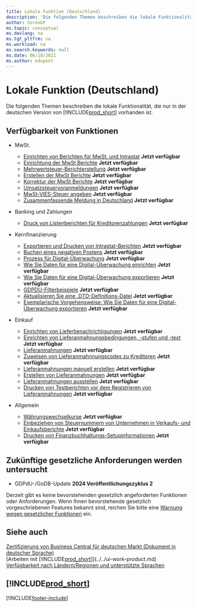```yaml
---
title: Lokale Funktion (Deutschland)
description: 'Die folgenden Themen beschreiben die lokale Funktionalität, die in der deutschen Version von Business Central verfügbar ist.'
author: SorenGP
ms.topic: conceptual
ms.devlang: na
ms.tgt_pltfrm: na
ms.workload: na
ms.search.keywords: null
ms.date: 06/18/2021
ms.author: edupont
---
```

# Lokale Funktion (Deutschland)

Die folgenden Themen beschreiben die lokale Funktionalität, die nur in der deutschen Version von [!INCLUDE[prod_short](../../includes/prod_short.md)] vorhanden ist.  

## Verfügbarkeit von Funktionen

* MwSt.
    * [Einrichten von Berichten für MwSt. und Intrastat](how-to-set-up-reports-for-vat-and-intrastat.md) **Jetzt verfügbar**
    * [Einrichtung der MwSt Berichte](how-to-set-up-vat-reports.md) **Jetzt verfügbar**
    * [Mehrwertsteuer-Berichterstellung](vat-reporting.md) **Jetzt verfügbar**
    * [Erstellen der MwSt Berichte](how-to-create-vat-reports.md) **Jetzt verfügbar**
    * [Korrektur der MwSt Berichte](how-to-correct-vat-reports.md) **Jetzt verfügbar**
    * [Umsatzsteuervoranmeldungen](how-to-set-up-and-export-sales-vat-advance-notifications.md) **Jetzt verfügbar**
    * [MwSt-VIES-Steuer angeben](how-to-declare-vat-vies-tax.md) **Jetzt verfügbar**
    * [Zusammenfassende Meldung in Deutschland](eu-sales-list-in-germany.md) **Jetzt verfügbar**

* Banking und Zahlungen
    * [Druck von Listenberichten für Kreditorenzahlungen](how-to-print-vendor-payments-list-reports.md) **Jetzt verfügbar**

* Kernfinanzierung
    * [Exportieren und Drucken von Intrastat-Berichten](how-to-export-and-print-intrastat-reports.md) **Jetzt verfügbar**
    * [Buchen eines negativen Postens](how-to-post-a-negative-entry.md) **Jetzt verfügbar**
    * [Prozess für Digital-Überwachung](process-for-digital-audits.md) **Jetzt verfügbar**
    * [Wie Sie Daten für eine Digital-Überwachung einrichten](how-to-set-up-data-exports-for-digital-audits.md) **Jetzt verfügbar**
    * [Wie Sie Daten für eine Digital-Überwachung exportieren](how-to-export-data-for-a-digital-audit.md) **Jetzt verfügbar**
    * [GDPDU-Filterbeispiele](gdpdu-filter-examples.md) **Jetzt verfügbar**
    * [Aktualisieren Sie eine .DTD-Definitions-Datei](how-to-upgrade-a-.dtd-definition-file.md) **Jetzt verfügbar**
    * [Exemplarische Vorgehensweise: Wie Sie Daten für eine Digital-Überwachung exportieren](walkthrough-exporting-data-for-a-digital-audit.md) **Jetzt verfügbar**

* Einkauf
    * [Einrichten von Lieferbenachrichtigungen](how-to-set-up-delivery-reminders.md) **Jetzt verfügbar**
    * [Einrichten von Lieferanmahnungsbedingungen, -stufen und -text](how-to-set-up-delivery-reminder-terms-levels-and-text.md) **Jetzt verfügbar**
    * [Lieferanmahnungen](delivery-reminders.md) **Jetzt verfügbar**
    * [Zuweisen von Lieferanmahnnungscodes zu Kreditoren](how-to-assign-delivery-reminder-codes-to-vendors.md) **Jetzt verfügbar**
    * [Lieferanmahnungen manuell erstellen](how-to-create-delivery-reminders-manually.md) **Jetzt verfügbar**
    * [Erstellen von Lieferanmahnungen](how-to-generate-delivery-reminders.md) **Jetzt verfügbar**
    * [Lieferanmahnungen ausstellen](how-to-issue-delivery-reminders.md) **Jetzt verfügbar**
    * [Drucken von Testberichten vor dem Registrieren von Lieferanmahnungen](how-to-print-test-reports-for-delivery-reminders.md) **Jetzt verfügbar**

* Allgemein
    * [Währungswechselkurse](currency-exchange-rates.md) **Jetzt verfügbar**
    * [Einbeziehen von Steuernummern von Unternehmen in Verkaufs- und Einkaufsberichte](how-to-include-company-registration-numbers-on-sales-reports-and-purchase-reports.md) **Jetzt verfügbar**
    * [Drucken von Finanzbuchhaltungs-Setupinformationen](how-to-print-general-ledger-setup-information.md) **Jetzt verfügbar**

## Zukünftige gesetzliche Anforderungen werden untersucht

* GDPdU-/GoDB-Update **2024 Veröffentlichungszyklus 2**

Derzeit gibt es keine bevorstehenden gesetzlich angeforderten Funktionen oder Anforderungen. Wenn Ihnen bevorstehende gesetzlich vorgeschriebenen Features bekannt sind, reichen Sie bitte eine [Warnung wegen gesetzlicher Funktionen](https://forms.office.com/pages/responsepage.aspx?id=v4j5cvGGr0GRqy180BHbRwkeauYiJKZOpJ0CtKuVmJlURURaMlQ4Rk05UFY4NkVEOTA0MUU5WThXSC4u) ein.

## Siehe auch

[Zertifizierung von Business Central für deutschen Markt (Dokument in deutscher Sprache)](https://go.microsoft.com/fwlink/?linkid=875256)  
[Arbeiten mit [!INCLUDE[prod_short](../../includes/prod_short.md)]](../../ui-work-product.md)  
[Verfügbarkeit nach Ländern/Regionen und unterstützte Sprachen](/dynamics365/business-central/dev-itpro/compliance/apptest-countries-and-translations)  

## [!INCLUDE[prod_short](../../includes/free_trial_md.md)]  


[!INCLUDE[footer-include](../../includes/footer-banner.md)]
